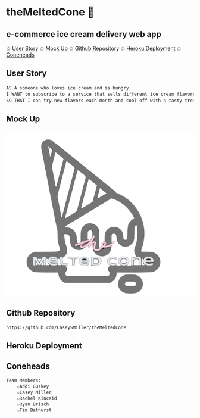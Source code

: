 # theMeltedCone 🍦

## e-commerce ice cream delivery web app

✩ [User Story](#user-story)
✩ [Mock Up](#mock-up)
✩ [Github Repository](#github-repository)
✩ [Heroku Deployment](#heroku-deployment)
✩ [Coneheads](#coneheads)

## User Story

```md
AS A someone who loves ice cream and is hungry
I WANT to subscribe to a service that sells different ice cream flavors
SO THAT I can try new flavors each month and cool off with a tasty treat
```

## Mock Up

<img src = "./client/src/assets/images/logo2.png">

## Github Repository

    https://github.com/CaseySMiller/theMeltedCone

## Heroku Deployment

## Coneheads

    Team Members:
        ✩Addi Guskey
        ✩Casey Miller
        ✩Rachel Kincaid
        ✩Ryan Brisch
        ✩Tim Bathurst
